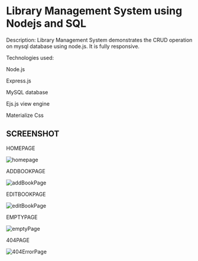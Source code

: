 # Library Management System using Nodejs and SQL 

Description:
Library Management System demonstrates the CRUD operation on mysql database using node.js.
It is fully responsive.

Technologies used:

Node.js

Express.js

MySQL database

Ejs.js view engine

Materialize Css

## SCREENSHOT

HOMEPAGE

![homepage](https://user-images.githubusercontent.com/69099655/94131990-4bd6f580-fe7c-11ea-98fb-c8ad89db761b.jpeg)


ADDBOOKPAGE

![addBookPage](https://user-images.githubusercontent.com/69099655/94132500-0830bb80-fe7d-11ea-9a55-0833a6cf636f.jpeg)

EDITBOOKPAGE

![editBookPage](https://user-images.githubusercontent.com/69099655/94132505-0961e880-fe7d-11ea-9fd6-4f774fcd987c.jpeg)

EMPTYPAGE

![emptyPage](https://user-images.githubusercontent.com/69099655/94132493-0666f800-fe7d-11ea-9fe6-870e5873f329.jpeg)

404PAGE

![404ErrorPage](https://user-images.githubusercontent.com/69099655/94132510-0a931580-fe7d-11ea-83db-1b2d34b2f8cf.jpeg)


